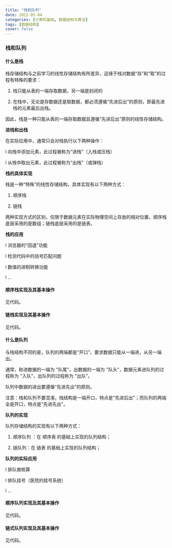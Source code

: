 ```yaml
---
title: "栈和队列"
date: 2022-05-04
categories: [计算机基础, 数据结构与算法]
tags: [数据结构]
cover: false
---
```


### 栈和队列

#### 什么是栈

栈存储结构与之前学习的线性存储结构有所差异，这缘于栈对数据“存”和“取”的过程有特殊的要求：

1. 栈只能从表的一端存取数据，另一端是封闭的

2. 在栈中，无论是存数据还是取数据，都必须遵循“先进后出”的原则，即最先进栈的元素最后出栈。

因此，栈是一种只能从表的一端存取数据且遵循“先进后出”原则的线性存储结构。

**进栈和出栈**

在实际应用中，通常只会对栈执行以下两种操作：

l 向栈中添加元素，此过程被称为“进栈”（入栈或压栈）

l 从栈中取出元素，此过程被称为“出栈”（或弹栈）

**栈的具体实现**

栈是一种“特殊”的线性存储结构，具体实现有以下两种方式：

1. 顺序栈

2. 链栈

两种实现方式的区别，仅限于数据元素在实际物理空间上存放的相对位置，顺序栈底层采用的是数组；链栈底层采用的是链表。

**栈的应用**

l 浏览器的“回退”功能

l 检测代码中的括号匹配问题

l 数值的进制转换功能

l ...

#### 顺序栈实现及其基本操作

见代码。

#### 链栈实现及其基本操作

见代码。

#### 什么是队列

与栈结构不同的是，队列的两端都是“开口”，要求数据只能从一端进，从另一端出。

通常，称进数据的一端为 "队尾"，出数据的一端为 "队头"，数据元素进队列的过程称为 "入队"，出队列的过程称为 "出队"。

队列中数据的进出要遵循“先进先出”的原则。

注意：栈和队列不要混淆，栈结构是一端开口，特点是"先进后出"；而队列的两端全是开口，特点是"先进先出"。

**队列的实现**

队列存储结构的实现有以下两种方式：

1. 顺序队列 ：在 顺序表 的基础上实现的队列结构；

2. 链队列：在 链表 的基础上实现的队列结构；

**队列的实际应用**

l 排队做核算

l 排队挂号（医院的挂号系统）

l ...

#### 顺序队列实现及其基本操作

见代码。

#### 链式队列实现及其基本操作

见代码。